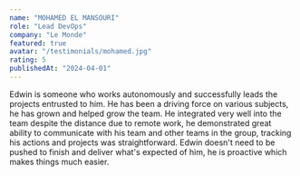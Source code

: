 ```yaml
---
name: "MOHAMED EL MANSOURI"
role: "Lead DevOps"
company: "Le Monde"
featured: true
avatar: "/testimonials/mohamed.jpg"
rating: 5
publishedAt: "2024-04-01"
---
```


Edwin is someone who works autonomously and successfully leads the projects entrusted to him. He has been a driving force on various subjects, he has grown and helped grow the team. He integrated very well into the team despite the distance due to remote work, he demonstrated great ability to communicate with his team and other teams in the group, tracking his actions and projects was straightforward. Edwin doesn't need to be pushed to finish and deliver what's expected of him, he is proactive which makes things much easier.